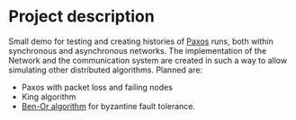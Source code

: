 # Project description
Small demo for testing and creating histories of [Paxos](https://en.wikipedia.org/wiki/Paxos_(computer_science)) runs, both within synchronous and asynchronous networks. The implementation of the Network and the communication system are created in such a way to allow simulating other distributed algorithms. Planned are:
 - Paxos with packet loss and failing nodes
 - King algorithm 
 - [Ben-Or algorithm](https://decentralizedthoughts.github.io/2022-03-30-asynchronous-agreement-part-two-ben-ors-protocol/) for byzantine fault tolerance.